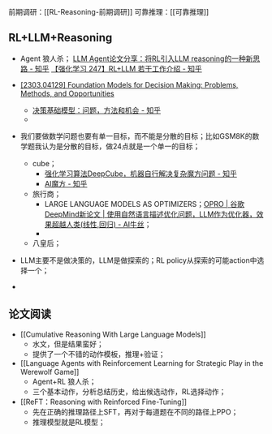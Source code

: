 前期调研：[[RL-Reasoning-前期调研]]
可靠推理：[[可靠推理]]
## RL+LLM+Reasoning
- Agent 狼人杀；
[LLM Agent论文分享：将RL引入LLM reasoning的一种新思路 - 知乎](https://zhuanlan.zhihu.com/p/663117317)
[【强化学习 247】RL+LLM 若干工作介绍 - 知乎](https://zhuanlan.zhihu.com/p/632333523)
- [[2303.04129] Foundation Models for Decision Making: Problems, Methods, and Opportunities](https://arxiv.org/abs/2303.04129)
	- [决策基础模型：问题，方法和机会 - 知乎](https://zhuanlan.zhihu.com/p/654583552)
	- 

- 我们要做数学问题也要有单一目标，而不能是分散的目标；比如GSM8K的数学题我认为是分散的目标，做24点就是一个单一的目标；
	- cube； 
		- [强化学习算法DeepCube，机器自行解决复杂魔方问题 - 知乎](https://zhuanlan.zhihu.com/p/270333610)
		- [AI魔方 - 知乎](https://zhuanlan.zhihu.com/p/41464087)
	- 旅行商；
		- LARGE LANGUAGE MODELS AS OPTIMIZERS；[OPRO | 谷歌DeepMind新论文 | 使用自然语言描述优化问题，LLM作为优化器，效果超越人类(线性,回归) - AI牛丝](https://ai2news.com/blog/3315150/)；
		- 
	- 八皇后；
- LLM主要不是做决策的，LLM是做探索的；RL policy从探索的可能action中选择一个；
- 
## 论文阅读
- [[Cumulative Reasoning With Large Language Models]]
	- 水文，但是结果蛮好；
	- 提供了一个不错的动作模板，推理+验证；
- [[Language Agents with Reinforcement Learning for Strategic Play in the Werewolf Game]]
	- Agent+RL 狼人杀；
	- 三个基本动作，分析总结历史，给出候选动作，RL选择动作；
- [[ReFT：Reasoning with Reinforced Fine-Tuning]]
	- 先在正确的推理路径上SFT，再对于每道题在不同的路径上PPO；
	- 推理模型就是RL模型；